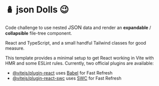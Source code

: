 # 🪆 json Dolls 😉

 

Code challenge to use nested <font size= "3">JSON</font> data and render an **expandable** / **collapsible** file-tree component.

React and TypeScript, and a small handful Tailwind classes for good measure.

This template provides a minimal setup to get React working in Vite with HMR and some ESLint rules.
Currently, two official plugins are available:

- [@vitejs/plugin-react](https://github.com/vitejs/vite-plugin-react/blob/main/packages/plugin-react/README.md) uses [Babel](https://babeljs.io/) for Fast Refresh
- [@vitejs/plugin-react-swc](https://github.com/vitejs/vite-plugin-react-swc) uses [SWC](https://swc.rs/) for Fast Refresh
